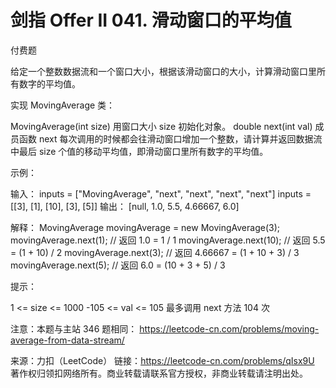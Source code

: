 # 剑指 Offer II 041. 滑动窗口的平均值

付费题

给定一个整数数据流和一个窗口大小，根据该滑动窗口的大小，计算滑动窗口里所有数字的平均值。

实现 MovingAverage 类：

MovingAverage(int size) 用窗口大小 size 初始化对象。
double next(int val) 成员函数 next 每次调用的时候都会往滑动窗口增加一个整数，请计算并返回数据流中最后 size 个值的移动平均值，即滑动窗口里所有数字的平均值。
 

示例：

输入：
inputs = ["MovingAverage", "next", "next", "next", "next"]
inputs = [[3], [1], [10], [3], [5]]
输出：
[null, 1.0, 5.5, 4.66667, 6.0]

解释：
MovingAverage movingAverage = new MovingAverage(3);
movingAverage.next(1); // 返回 1.0 = 1 / 1
movingAverage.next(10); // 返回 5.5 = (1 + 10) / 2
movingAverage.next(3); // 返回 4.66667 = (1 + 10 + 3) / 3
movingAverage.next(5); // 返回 6.0 = (10 + 3 + 5) / 3
 

提示：

1 <= size <= 1000
-105 <= val <= 105
最多调用 next 方法 104 次
 

注意：本题与主站 346 题相同： https://leetcode-cn.com/problems/moving-average-from-data-stream/

来源：力扣（LeetCode）
链接：https://leetcode-cn.com/problems/qIsx9U
著作权归领扣网络所有。商业转载请联系官方授权，非商业转载请注明出处。